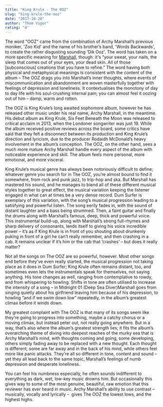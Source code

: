 ```yaml
---
title: "King Krule - The OOZ"
slug: "king-krule-the-ooz"
date: "2017-10-20"
author: "Thom Vigor"
rating: "4"
---
```


The word "OOZ" came from the combination of Archy Marshall’s previous moniker, 'Zoo Kid' and the name of his brother’s band, 'Words Backwards', to create the rather disgusting sounding 'Dik Ooz'. The word has taken on a more specific meaning for [Marshall](http://www.npr.org/sections/allsongs/2017/10/13/557437715/the-secret-of-the-ooz-king-krule-explains-his-new-albums-strange-title), though: it's “your sweat, your nails, the sleep that comes out of your eyes, your dead skin. All of those \[subconscious\] creations that you have to refine.” The word having both physical and metaphysical meanings is consistent with the content of the album – The OOZ drags you into Marshall’s inner thoughts, where events of miscommunication and abandonment are woven masterfully together with feelings of depression and loneliness. It contextualises the monotony of day to day life with his soul-crushing internal pain; you can almost feel it oozing out of him – damp, warm and rotten.

The OOZ is King Krule’s long awaited sophomore album, however he has released other music under his real name, Archy Marshall, in the meantime. His debut album as King Krule, Six Feet Beneath the Moon was released to critical acclaim in 2013, when the Londoner songwriter was just 19. While the album received positive reviews across the board, some critics have said that they felt a disconnect between its production and King Krule’s direction and lyricism, due to the producer Rodaidh McDonald’s heavy involvement in the album’s conception. The OOZ, on the other hand, sees a much more mature Archy Marshall handle every aspect of the album with noticeable experience and skill. The album feels more personal, more emotional, and more visceral.

King Krule’s musical genre has always been notoriously difficult to define; whatever genre you search for in The OOZ, you’re almost bound to find it somewhere, from rock and punk jazz, to trip-hop and ska. But Marshall has mastered his sound, and he manages to blend all of these different musical styles together to great effect, the musical variation keeping the listener engaged in what can at times be a very dense record. Dum Surfer is exemplary of this variation, with the song’s musical progression leading to a satisfying and powerful listen. The song eerily fades in, with the sound of distant laughter and a bass being strummed. Then, a faint guitar and finally the drums along with Marshall’s famous, deep, thick and powerful voice. This instrumental build-up, along with Marshall’s strong full-rhymes and sharp delivery of consonants, lends itself to giving his voice incredible power – it’s as if King Krule is in front of you shouting about drunkenly puking in front of a girl he can’t really remember, and then crashing in a cab. It remains unclear if it’s him or the cab that ‘crashes’ – but does it really matter?

Not all the songs on The OOZ are so powerful, however. Most other songs end before they’ve even really started, the musical progression not taking place as it does in Dum Surfer; King Krule often remains distant, too, and sometimes even lets the instrumentals speak for themselves, not saying anything. His tone changes as well, ranging from contemplative to rowdy, and from whispering to howling. Shifts in tone are often utilised to increase the intensity of a song – in Midnight 01 (Deep Sea Diver)Marshall goes from singing quietly about his girlfriend leaving him because of his depression, to howling “and if we swim down low” repeatedly, in the album’s greatest climax before it winds down.

My greatest complaint with The OOZ is that many of its songs seem like they’re going to progress into something, maybe a catchy chorus or a moving climax, but instead peter out, not really going anywhere. But in a way, that’s also where the album’s greatest strength lies; it fits the album’s overarching theme of diving into deepest reaches of the murky sea that is Archy Marshall’s mind, with thoughts coming and going, some developing, others simply fading away to be replaced with a new thought. Each thought is different, some are far away and in the back of his mind, while others feel more like panic attacks. They’re all so different in tone, content and sound – yet they all lead back to the same topic, Marshall’s feelings of numb depression and desperate loneliness.

You can feel his numbness especially, he often sounds indifferent to everything as dark, wet, low-key music drowns him. But occasionally this gives way to some of the most genuine, beautiful, raw emotion that this reviewer has ever heard in music. Archy Marshall’s ability to use contrast – musically, vocally and lyrically –  gives The OOZ the lowest lows, and the highest highs.
